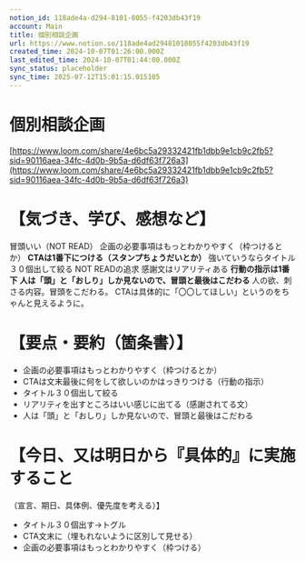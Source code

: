 ```yaml
---
notion_id: 118ade4a-d294-8101-8055-f4203db43f19
account: Main
title: 個別相談企画
url: https://www.notion.so/118ade4ad29481018055f4203db43f19
created_time: 2024-10-07T01:26:00.000Z
last_edited_time: 2024-10-07T01:44:00.000Z
sync_status: placeholder
sync_time: 2025-07-12T15:01:15.015105
---
```

# 個別相談企画

[https://www.loom.com/share/4e6bc5a29332421fb1dbb9e1cb9c2fb5?sid=90116aea-34fc-4d0b-9b5a-d6df63f726a3](https://www.loom.com/share/4e6bc5a29332421fb1dbb9e1cb9c2fb5?sid=90116aea-34fc-4d0b-9b5a-d6df63f726a3)
# 【気づき、学び、感想など】
冒頭いい（NOT READ）
企画の必要事項はもっとわかりやすく（枠つけるとか）
**CTAは1番下につける（スタンプちょうだいとか）**
強いていうならタイトル３０個出して絞る
NOT READの追求
感謝文はリアリティある
**行動の指示は1番下**
**人は「頭」と「おしり」しか見ないので、冒頭と最後はこだわる**
人の欲、刺さる内容。冒頭をこだわる。
CTAは具体的に「〇〇してほしい」というのをちゃんと見えるように。
# 【要点・要約（箇条書）】
- 企画の必要事項はもっとわかりやすく（枠つけるとか）
- CTAは文末最後に何をして欲しいのかはっきりつける（行動の指示）
- タイトル３０個出して絞る
- リアリティを出すところはいい感じに出てる（感謝されてる文）
- 人は「頭」と「おしり」しか見ないので、冒頭と最後はこだわる
# 【今日、又は明日から『具体的』に実施すること
（宣言、期日、具体例、優先度を考える）】
- タイトル３０個出す→トグル
- CTA文末に（埋もれないように区別して見せる）
- 企画の必要事項はもっとわかりやすく（枠つける）